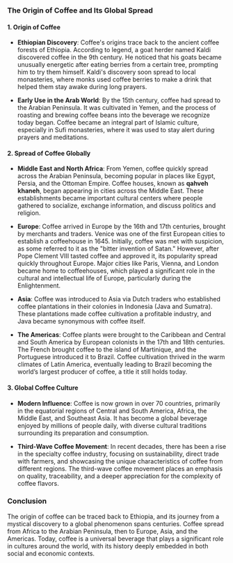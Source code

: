 ### The Origin of Coffee and Its Global Spread

#### 1. **Origin of Coffee**

- **Ethiopian Discovery**: Coffee's origins trace back to the ancient coffee forests of Ethiopia. According to legend, a goat herder named Kaldi discovered coffee in the 9th century. He noticed that his goats became unusually energetic after eating berries from a certain tree, prompting him to try them himself. Kaldi's discovery soon spread to local monasteries, where monks used coffee berries to make a drink that helped them stay awake during long prayers.

- **Early Use in the Arab World**: By the 15th century, coffee had spread to the Arabian Peninsula. It was cultivated in Yemen, and the process of roasting and brewing coffee beans into the beverage we recognize today began. Coffee became an integral part of Islamic culture, especially in Sufi monasteries, where it was used to stay alert during prayers and meditations.

#### 2. **Spread of Coffee Globally**

- **Middle East and North Africa**: From Yemen, coffee quickly spread across the Arabian Peninsula, becoming popular in places like Egypt, Persia, and the Ottoman Empire. Coffee houses, known as **qahveh khaneh**, began appearing in cities across the Middle East. These establishments became important cultural centers where people gathered to socialize, exchange information, and discuss politics and religion.

- **Europe**: Coffee arrived in Europe by the 16th and 17th centuries, brought by merchants and traders. Venice was one of the first European cities to establish a coffeehouse in 1645. Initially, coffee was met with suspicion, as some referred to it as the "bitter invention of Satan." However, after Pope Clement VIII tasted coffee and approved it, its popularity spread quickly throughout Europe. Major cities like Paris, Vienna, and London became home to coffeehouses, which played a significant role in the cultural and intellectual life of Europe, particularly during the Enlightenment.

- **Asia**: Coffee was introduced to Asia via Dutch traders who established coffee plantations in their colonies in Indonesia (Java and Sumatra). These plantations made coffee cultivation a profitable industry, and Java became synonymous with coffee itself.

- **The Americas**: Coffee plants were brought to the Caribbean and Central and South America by European colonists in the 17th and 18th centuries. The French brought coffee to the island of Martinique, and the Portuguese introduced it to Brazil. Coffee cultivation thrived in the warm climates of Latin America, eventually leading to Brazil becoming the world’s largest producer of coffee, a title it still holds today.

#### 3. **Global Coffee Culture**

- **Modern Influence**: Coffee is now grown in over 70 countries, primarily in the equatorial regions of Central and South America, Africa, the Middle East, and Southeast Asia. It has become a global beverage enjoyed by millions of people daily, with diverse cultural traditions surrounding its preparation and consumption.

- **Third-Wave Coffee Movement**: In recent decades, there has been a rise in the specialty coffee industry, focusing on sustainability, direct trade with farmers, and showcasing the unique characteristics of coffee from different regions. The third-wave coffee movement places an emphasis on quality, traceability, and a deeper appreciation for the complexity of coffee flavors.

### Conclusion

The origin of coffee can be traced back to Ethiopia, and its journey from a mystical discovery to a global phenomenon spans centuries. Coffee spread from Africa to the Arabian Peninsula, then to Europe, Asia, and the Americas. Today, coffee is a universal beverage that plays a significant role in cultures around the world, with its history deeply embedded in both social and economic contexts.